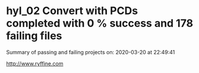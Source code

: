 # hyl_02 Convert with PCDs completed with 0 % success and 178 failing files

Summary of passing and failing projects on: 2020-03-20 at 22:49:41

http://www.ryffine.com
